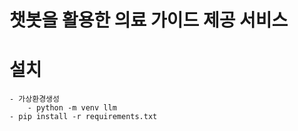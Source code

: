 # 챗봇을 활용한 의료 가이드 제공 서비스

# 설치
    - 가상환경생성
        - python -m venv llm
    - pip install -r requirements.txt

